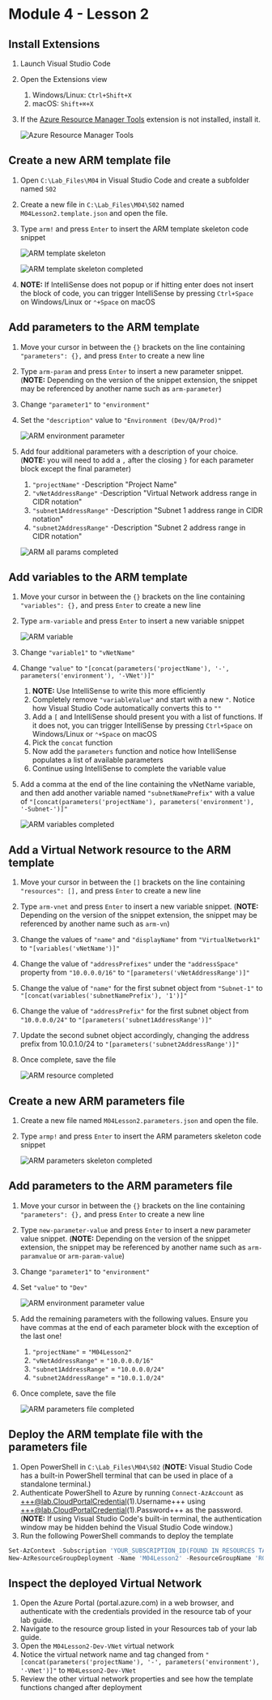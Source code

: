 # Module 4 - Lesson 2

## Install Extensions
1. Launch Visual Studio Code
1. Open the Extensions view
   1. Windows/Linux: `Ctrl+Shift+X`
   1. macOS: `Shift+⌘+X`
1. If the [Azure Resource Manager Tools](https://marketplace.visualstudio.com/items?itemName=msazurermtools.azurerm-vscode-tools) extension is not installed, install it.

     ![Azure Resource Manager Tools](media/Extensions.ARMTools.png)

## Create a new ARM template file
1. Open `C:\Lab_Files\M04` in Visual Studio Code and create a subfolder named `S02`
1. Create a new file in `C:\Lab_Files\M04\S02` named `M04Lesson2.template.json` and open the file.
1. Type `arm!` and press `Enter` to insert the ARM template skeleton code snippet
     
     ![ARM template skeleton](media/ARMTemplate.Skeleton.png)

     ![ARM template skeleton completed](media/ARMTemplate.SkeletonCompleted.png)

1. **NOTE:** If IntelliSense does not popup or if hitting enter does not insert the block of code, you can trigger IntelliSense by pressing `Ctrl+Space` on Windows/Linux or `⌃+Space` on macOS

## Add parameters to the ARM template
1. Move your cursor in between the `{}` brackets on the line containing `"parameters": {},` and press `Enter` to create a new line
1. Type `arm-param` and press `Enter` to insert a new parameter snippet. (**NOTE:** Depending on the version of the snippet extension, the snippet may be referenced by another name such as `arm-parameter`)

1. Change `"parameter1"` to `"environment"`
1. Set the `"description"` value to `"Environment (Dev/QA/Prod)"`

     ![ARM environment parameter](media/ARMTemplate.EnvironmentParameter.png)

1. Add four additional parameters with a description of your choice. (**NOTE:** you will need to add a `,` after the closing `}` for each parameter block except the final parameter)
   1. `"projectName"` -Description "Project Name"
   1. `"vNetAddressRange"` -Description "Virtual Network address range in CIDR notation"
   1. `"subnet1AddressRange"` -Description "Subnet 1 address range in CIDR notation"
   1. `"subnet2AddressRange"` -Description "Subnet 2 address range in CIDR notation"

     ![ARM all params completed](media/ARMTemplate.AllParametersCompleted.png)

## Add variables to the ARM template
1. Move your cursor in between the `{}` brackets on the line containing `"variables": {},` and press `Enter` to create a new line
1. Type `arm-variable` and press `Enter` to insert a new variable snippet

     ![ARM variable](media/ARMTemplate.Variable.png)

1. Change `"variable1"` to `"vNetName"`
1. Change `"value"` to `"[concat(parameters('projectName'), '-', parameters('environment'), '-VNet')]"`
   1. **NOTE:** Use IntelliSense to write this more efficiently
   1. Completely remove `"variableValue"` and start with a new `"`. Notice how Visual Studio Code automatically converts this to `""`
   1. Add a `[` and IntelliSense should present you with a list of functions. If it does not, you can trigger IntelliSense by pressing `Ctrl+Space` on Windows/Linux or `⌃+Space` on macOS
   1. Pick the `concat` function
   1. Now add the `parameters` function and notice how IntelliSense populates a list of available parameters
   1. Continue using IntelliSense to complete the variable value
1. Add a comma at the end of the line containing the vNetName variable, and then add another variable named `"subnetNamePrefix"` with a value of `"[concat(parameters('projectName'), parameters('environment'), '-Subnet-')]"`

     ![ARM variables completed](media/ARMTemplate.AllVariablesCompleted.png)

## Add a Virtual Network resource to the ARM template
1. Move your cursor in between the `[]` brackets on the line containing `"resources": [],` and press `Enter` to create a new line
1. Type `arm-vnet` and press `Enter` to insert a new variable snippet. (**NOTE:** Depending on the version of the snippet extension, the snippet may be referenced by another name such as `arm-vn`)
1. Change the values of `"name"` and `"displayName"` from `"VirtualNetwork1"` to `"[variables('vNetName')]"`
1. Change the value of `"addressPrefixes"` under the `"addressSpace"` property from `"10.0.0.0/16"` to `"[parameters('vNetAddressRange')]"`
1. Change the value of `"name"` for the first subnet object from `"Subnet-1"` to `"[concat(variables('subnetNamePrefix'), '1')]"`
1. Change the value of `"addressPrefix"` for the first subnet object from `"10.0.0.0/24"` to `"[parameters('subnet1AddressRange')]"`
1. Update the second subnet object accordingly, changing the address prefix from 10.0.1.0/24 to `"[parameters('subnet2AddressRange')]"`
1. Once complete, save the file

     ![ARM resource completed](media/ARMTemplate.ResourceCompleted.png)

## Create a new ARM parameters file
1. Create a new file named `M04Lesson2.parameters.json` and open the file.
1. Type `armp!` and press `Enter` to insert the ARM parameters skeleton code snippet

     ![ARM parameters skeleton completed](media/ARMParameters.SkeletonCompleted.png)

## Add parameters to the ARM parameters file
1. Move your cursor in between the `{}` brackets on the line containing `"parameters": {},` and press `Enter` to create a new line
1. Type `new-parameter-value` and press `Enter` to insert a new parameter value snippet. (**NOTE:** Depending on the version of the snippet extension, the snippet may be referenced by another name such as `arm-paramvalue` or `arm-param-value`)
1. Change `"parameter1"` to `"environment"`
1. Set `"value"` to `"Dev"`

     ![ARM environment parameter value](media/ARMParameters.EnvironmentParameter.png)

1. Add the remaining parameters with the following values. Ensure you have commas at the end of each parameter block with the exception of the last one!
   1. `"projectName"` = `"M04Lesson2"`
   1. `"vNetAddressRange"` = `"10.0.0.0/16"`
   1. `"subnet1AddressRange"` = `"10.0.0.0/24"`
   1. `"subnet2AddressRange"` = `"10.0.1.0/24"`
1. Once complete, save the file

     ![ARM parameters file completed](media/ARMParameters.AllParametersCompleted.png)

## Deploy the ARM template file with the parameters file
1. Open PowerShell in `C:\Lab_Files\M04\S02` (**NOTE:** Visual Studio Code has a built-in PowerShell terminal that can be used in place of a standalone terminal.)
1. Authenticate PowerShell to Azure by running `Connect-AzAccount` as +++@lab.CloudPortalCredential(1).Username+++ using +++@lab.CloudPortalCredential(1).Password+++ as the password. (**NOTE:** If using Visual Studio Code's built-in terminal, the authentication window may be hidden behind the Visual Studio Code window.)
1. Run the following PowerShell commands to deploy the template

```PowerShell
Set-AzContext -Subscription 'YOUR_SUBSCRIPTION_ID(FOUND IN RESOURCES TAB OF LAB GUIDE)'
New-AzResourceGroupDeployment -Name 'M04Lesson2' -ResourceGroupName 'RG_NAME_FOUND_IN_RESOURCES_TAB' -TemplateFile '.\M04Lesson2.template.json' -TemplateParameterFile '.\M04Lesson2.parameters.json' -Mode Incremental
```

## Inspect the deployed Virtual Network
1. Open the Azure Portal (portal.azure.com) in a web browser, and authenticate with the credentials provided in the resource tab of your lab guide.
1. Navigate to the resource group listed in your Resources tab of your lab guide.
1. Open the `M04Lesson2-Dev-VNet` virtual network
1. Notice the virtual network name and tag changed from `"[concat(parameters('projectName'), '-', parameters('environment'), '-VNet')]"` to `M04Lesson2-Dev-VNet`
1. Review the other virtual network properties and see how the template functions changed after deployment
